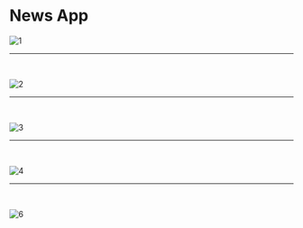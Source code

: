 # News App

![1](https://user-images.githubusercontent.com/57836014/177062186-ef3a70af-1d70-4f77-94b6-c10cf0944465.png)

<hr>
<br>

![2](https://user-images.githubusercontent.com/57836014/177062187-19301bd7-fb77-4039-8430-65ac4636edf8.png)

<hr>
<br>

![3](https://user-images.githubusercontent.com/57836014/177062190-854e9e25-dfaa-4049-92d6-6c27efe8cfb4.png)

<hr>
<br>

![4](https://user-images.githubusercontent.com/57836014/177062191-f892adef-327e-4190-a11b-87b98d43e41a.png)

<hr>
<br>

![6](https://user-images.githubusercontent.com/57836014/177062328-f93e4411-c143-4ae5-99d8-bddc3258e99c.png)
